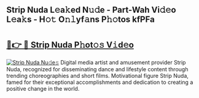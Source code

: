 ## Strip Nuda L𝚎a𝚔ed N𝚞𝚍e - Part-Wah Vi𝚍𝚎o L𝚎a𝚔s - H𝚘𝚝 O𝚗𝚕yf𝚊ns P𝚑𝚘tos kfPFa

# <h2><a href="http://kfa0wq.oniu.top/?m=Strip+Nuda">🔗👉 🔴 Strip Nuda P𝚑ot𝚘𝚜 V𝚒d𝚎o</a></h2>

[![Strip Nuda Nu𝚍e𝚜](https://i.imgur.com/0qMVB7G.gif)](http://kfa0wq.oniu.top/?m=Strip+Nuda)
Digital media artist and amusement provider Strip Nuda, recognized for disseminating dance and lifestyle content through trending choreographies and short films. Motivational figure Strip Nuda, famed for their exceptional accomplishments and dedication to creating a positive change in the world.  
